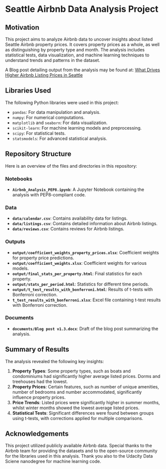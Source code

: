 # Seattle Airbnb Data Analysis Project

## Motivation
This project aims to analyze Airbnb data to uncover insights about listed Seattle Airbnb property prices. It covers property prices as a whole, as well as distinguishing by property type and month. The analysis includes statistical tests, data visualization, and machine learning techniques to understand trends and patterns in the dataset.

A Blog post detailing output from the analysis may be found at: [What Drives Higher Airbnb Listing Prices in Seattle](https://medium.com/@gvdnest/what-drives-higher-airbnb-listing-prices-in-seattle-04de388374de)

## Libraries Used
The following Python libraries were used in this project:
- `pandas`: For data manipulation and analysis.
- `numpy`: For numerical computations.
- `matplotlib` and `seaborn`: For data visualization.
- `scikit-learn`: For machine learning models and preprocessing.
- `scipy`: For statistical tests.
- `statsmodels`: For advanced statistical analysis.

## Repository Structure
Here is an overview of the files and directories in this repository:

### Notebooks
- **`Airbnb_Analysis_PEP8.ipynb`**: A Jupyter Notebook containing the analysis with PEP8-compliant code.

### Data
- **`data/calendar.csv`**: Contains availability data for listings.
- **`data/listings.csv`**: Contains detailed information about Airbnb listings.
- **`data/reviews.csv`**: Contains reviews for Airbnb listings.

### Outputs
- **`output/coefficient_weights_property_prices.xlsx`**: Coefficient weights for property price predictions.
- **`output/coefficient_weights.xlsx`**: Coefficient weights for various models.
- **`output/final_stats_per_property.html`**: Final statistics for each property.
- **`output/stats_per_period.html`**: Statistics for different time periods.
- **`output/t_test_results_with_bonferroni.html`**: Results of t-tests with Bonferroni correction.
- **`t_test_results_with_bonferroni.xlsx`**: Excel file containing t-test results with Bonferroni correction.

### Documents
- **`documents/Blog post v1.3.docx`**: Draft of the blog post summarizing the analysis.

## Summary of Results
The analysis revealed the following key insights:
1. **Property Types**: Some property types, such as boats and condominiums had significantly higher average listed prices. Dorms and treehouses had the lowest.
2. **Property Prices**: Certain features, such as number of unique amenities, number of bedrooms and number accommodated, significantly influence property prices.
3. **Price Trends**: Listed prices were significantly higher in summer months, whilst winter months showed the lowest average listed prices.
4. **Statistical Tests**: Significant differences were found between groups using t-tests, with corrections applied for multiple comparisons.

## Acknowledgements
This project utilized publicly available Airbnb data. Special thanks to the Airbnb team for providing the datasets and to the open-source community for the libraries used in this analysis. Thank you also to the Udacity Data Sciene nanodegree for machine learning code.
